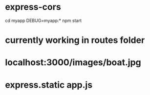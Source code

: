 # express-cors

cd myapp
DEBUG=myapp:* npm start


# currently working in routes folder

# localhost:3000/images/boat.jpg
# express.static app.js